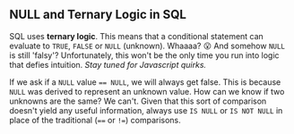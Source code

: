 ## NULL and Ternary Logic in SQL

SQL uses **ternary logic**. This means that a conditional statement can evaluate to `TRUE`, `FALSE` or `NULL` (unknown). Whaaaa? :open_mouth: And somehow `NULL` is still 'falsy'? Unfortunately, this won't be the only time you run into logic that defies intuition. *Stay tuned for Javascript quirks.*

If we ask if a `NULL` value `== NULL`, we will always get false. This is because `NULL` was derived to represent an unknown value. How can we know if two unknowns are the same? We can't. Given that this sort of comparison doesn't yield any useful information, always use `IS NULL` or `IS NOT NULL` in place of the traditional (`==` or `!=`) comparisons.